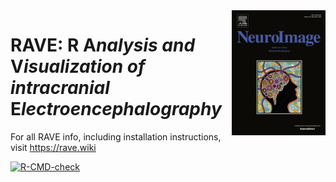 <img src="https://raw.githubusercontent.com/beauchamplab/rave/master/inst/assets/images/cover.gif" align="right" />

# RAVE: __R__ __A__*nalysis and* __V__*isualization of intracranial* __E__*lectroencephalography*


For all RAVE info, including installation instructions, visit https://rave.wiki 

<!-- badges: start -->
[![R-CMD-check](https://github.com/beauchamplab/rave/actions/workflows/R-CMD-check.yaml/badge.svg)](https://github.com/beauchamplab/rave/actions/workflows/R-CMD-check.yaml)
<!-- badges: end -->

